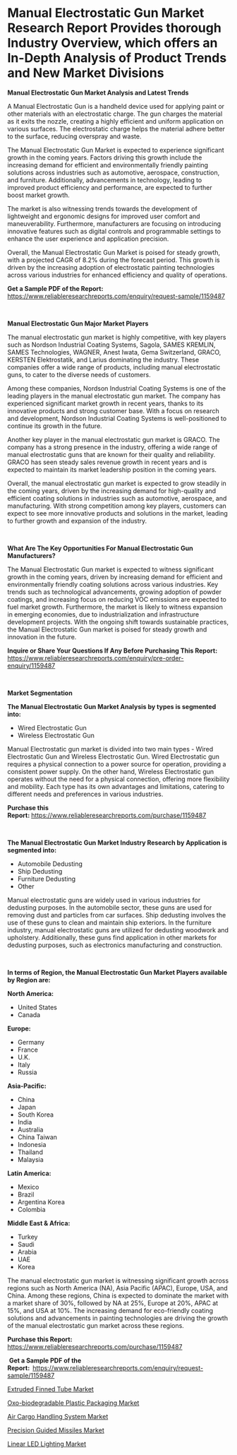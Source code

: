 <p><h1>Manual Electrostatic Gun Market Research Report Provides thorough Industry Overview, which offers an In-Depth Analysis of Product Trends and New Market Divisions</h1></p><p><strong>Manual Electrostatic Gun Market Analysis and Latest Trends</strong></p>
<p><p>A Manual Electrostatic Gun is a handheld device used for applying paint or other materials with an electrostatic charge. The gun charges the material as it exits the nozzle, creating a highly efficient and uniform application on various surfaces. The electrostatic charge helps the material adhere better to the surface, reducing overspray and waste.</p><p>The Manual Electrostatic Gun Market is expected to experience significant growth in the coming years. Factors driving this growth include the increasing demand for efficient and environmentally friendly painting solutions across industries such as automotive, aerospace, construction, and furniture. Additionally, advancements in technology, leading to improved product efficiency and performance, are expected to further boost market growth.</p><p>The market is also witnessing trends towards the development of lightweight and ergonomic designs for improved user comfort and maneuverability. Furthermore, manufacturers are focusing on introducing innovative features such as digital controls and programmable settings to enhance the user experience and application precision.</p><p>Overall, the Manual Electrostatic Gun Market is poised for steady growth, with a projected CAGR of 8.2% during the forecast period. This growth is driven by the increasing adoption of electrostatic painting technologies across various industries for enhanced efficiency and quality of operations.</p></p>
<p><strong>Get a Sample PDF of the Report:&nbsp;</strong> <a href="https://www.reliableresearchreports.com/enquiry/request-sample/1159487">https://www.reliableresearchreports.com/enquiry/request-sample/1159487</a></p>
<p>&nbsp;</p>
<p><strong>Manual Electrostatic Gun Major Market Players</strong></p>
<p><p>The manual electrostatic gun market is highly competitive, with key players such as Nordson Industrial Coating Systems, Sagola, SAMES KREMLIN, SAMES Technologies, WAGNER, Anest Iwata, Gema Switzerland, GRACO, KERSTEN Elektrostatik, and Larius dominating the industry. These companies offer a wide range of products, including manual electrostatic guns, to cater to the diverse needs of customers.</p><p>Among these companies, Nordson Industrial Coating Systems is one of the leading players in the manual electrostatic gun market. The company has experienced significant market growth in recent years, thanks to its innovative products and strong customer base. With a focus on research and development, Nordson Industrial Coating Systems is well-positioned to continue its growth in the future.</p><p>Another key player in the manual electrostatic gun market is GRACO. The company has a strong presence in the industry, offering a wide range of manual electrostatic guns that are known for their quality and reliability. GRACO has seen steady sales revenue growth in recent years and is expected to maintain its market leadership position in the coming years.</p><p>Overall, the manual electrostatic gun market is expected to grow steadily in the coming years, driven by the increasing demand for high-quality and efficient coating solutions in industries such as automotive, aerospace, and manufacturing. With strong competition among key players, customers can expect to see more innovative products and solutions in the market, leading to further growth and expansion of the industry.</p></p>
<p>&nbsp;</p>
<p><strong>What Are The Key Opportunities For Manual Electrostatic Gun Manufacturers?</strong></p>
<p><p>The Manual Electrostatic Gun market is expected to witness significant growth in the coming years, driven by increasing demand for efficient and environmentally friendly coating solutions across various industries. Key trends such as technological advancements, growing adoption of powder coatings, and increasing focus on reducing VOC emissions are expected to fuel market growth. Furthermore, the market is likely to witness expansion in emerging economies, due to industrialization and infrastructure development projects. With the ongoing shift towards sustainable practices, the Manual Electrostatic Gun market is poised for steady growth and innovation in the future.</p></p>
<p><strong>Inquire or Share Your Questions If Any Before Purchasing This Report:</strong> <a href="https://www.reliableresearchreports.com/enquiry/pre-order-enquiry/1159487">https://www.reliableresearchreports.com/enquiry/pre-order-enquiry/1159487</a></p>
<p>&nbsp;</p>
<p><strong>Market Segmentation</strong></p>
<p><strong>The Manual Electrostatic Gun Market Analysis by types is segmented into:</strong></p>
<p><ul><li>Wired Electrostatic Gun</li><li>Wireless Electrostatic Gun</li></ul></p>
<p><p>Manual Electrostatic gun market is divided into two main types - Wired Electrostatic Gun and Wireless Electrostatic Gun. Wired Electrostatic gun requires a physical connection to a power source for operation, providing a consistent power supply. On the other hand, Wireless Electrostatic gun operates without the need for a physical connection, offering more flexibility and mobility. Each type has its own advantages and limitations, catering to different needs and preferences in various industries.</p></p>
<p><strong>Purchase this Report:&nbsp;</strong><a href="https://www.reliableresearchreports.com/purchase/1159487">https://www.reliableresearchreports.com/purchase/1159487</a></p>
<p>&nbsp;</p>
<p><strong>The Manual Electrostatic Gun Market Industry Research by Application is segmented into:</strong></p>
<p><ul><li>Automobile Dedusting</li><li>Ship Dedusting</li><li>Furniture Dedusting</li><li>Other</li></ul></p>
<p><p>Manual electrostatic guns are widely used in various industries for dedusting purposes. In the automobile sector, these guns are used for removing dust and particles from car surfaces. Ship dedusting involves the use of these guns to clean and maintain ship exteriors. In the furniture industry, manual electrostatic guns are utilized for dedusting woodwork and upholstery. Additionally, these guns find application in other markets for dedusting purposes, such as electronics manufacturing and construction.</p></p>
<p>&nbsp;</p>
<p><strong>In terms of Region, the Manual Electrostatic Gun Market Players available by Region are:</strong></p>
<p>
    <p> <strong> North America: </strong>
        <ul>
            <li>United States</li>
            <li>Canada</li>
        </ul>
        </p> 
    <p> <strong> Europe: </strong>
        <ul>
            <li>Germany</li>
            <li>France</li>
            <li>U.K.</li>
            <li>Italy</li>
            <li>Russia</li>
        </ul>
        </p> 
    <p> <strong> Asia-Pacific: </strong>
        <ul>
            <li>China</li>
            <li>Japan</li>
            <li>South Korea</li>
            <li>India</li>
            <li>Australia</li>
            <li>China Taiwan</li>
            <li>Indonesia</li>
            <li>Thailand</li>
            <li>Malaysia</li>
        </ul>
        </p> 
    <p> <strong> Latin America: </strong>
        <ul>
            <li>Mexico</li>
            <li>Brazil</li>
            <li>Argentina Korea</li>
            <li>Colombia</li>
        </ul>
        </p> 
    <p> <strong> Middle East & Africa: </strong>
        <ul>
            <li>Turkey</li>
            <li>Saudi</li>
            <li>Arabia</li>
            <li>UAE</li>
            <li>Korea</li>
        </ul>
    </p>
    </p>
<p><p>The manual electrostatic gun market is witnessing significant growth across regions such as North America (NA), Asia Pacific (APAC), Europe, USA, and China. Among these regions, China is expected to dominate the market with a market share of 30%, followed by NA at 25%, Europe at 20%, APAC at 15%, and USA at 10%. The increasing demand for eco-friendly coating solutions and advancements in painting technologies are driving the growth of the manual electrostatic gun market across these regions.</p></p>
<p><strong>Purchase this Report: </strong><a href="https://www.reliableresearchreports.com/purchase/1159487">https://www.reliableresearchreports.com/purchase/1159487</a></p>
<p>&nbsp;<strong>Get a Sample PDF of the Report:&nbsp;&nbsp;</strong><a href="https://www.reliableresearchreports.com/enquiry/request-sample/1159487">https://www.reliableresearchreports.com/enquiry/request-sample/1159487</a></p>
<p><strong></strong></p>
<p><p><a href="https://medium.com/p/f1efed9d1233/edit">Extruded Finned Tube Market</a></p><p><a href="https://github.com/ChiragRP21/Market-Research-Report-List-3/blob/main/oxo-biodegradable-plastic-packaging-market.md">Oxo-biodegradable Plastic Packaging Market</a></p><p><a href="https://medium.com/p/ecd13b45772a/edit">Air Cargo Handling System Market</a></p><p><a href="https://medium.com/p/2b0cc33ed602/edit">Precision Guided Missiles Market</a></p><p><a href="https://medium.com/p/0b72fa49938f/edit">Linear LED Lighting Market</a></p></p>